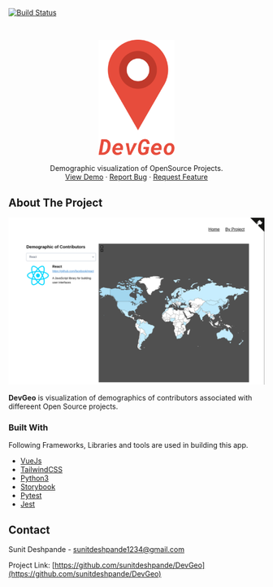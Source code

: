 
[![Build Status](https://travis-ci.com/sunitdeshpande/DevGeo.svg?token=PLn2sPSViHcmqQB5ktFY&branch=master)](https://travis-ci.com/sunitdeshpande/DevGeo)

<!-- PROJECT LOGO -->
<br />
<p align="center">
  <a href="https://github.com/sunitdeshpande/DevGeo">
    <img src="docs/img/logo.png" alt="Logo" width="150"/>
  </a>

  <p align="center">
  Demographic visualization of OpenSource Projects.
    <br />
    <a href="https://sunitdeshpande.github.io/DevGeo/#/">View Demo</a>
    ·
    <a href="https://github.com/sunitdeshpande/DevGeo/issues">Report Bug</a>
    ·
    <a href="https://github.com/sunitdeshpande/DevGeo/issues">Request Feature</a>
  </p>
</p>


<!-- ABOUT THE PROJECT -->
## About The Project

[![DevGeo Screen Shot](docs/img/screen_shot.png)](https://sunitdeshpande.github.io/DevGeo/)

**DevGeo** is visualization of demographics of contributors associated with differeent Open Source projects.

### Built With
Following Frameworks, Libraries and tools are used in building this app.
* [VueJs](https://vuejs.org/)
* [TailwindCSS](https://tailwindcss.com/)
* [Python3](https://www.python.org/)
* [Storybook](https://storybook.js.org/)
* [Pytest](https://docs.pytest.org/en/latest/)
* [Jest](https://docs.pytest.org/en/latest/)

## Contact

Sunit Deshpande - sunitdeshpande1234@gmail.com

Project Link: [https://github.com/sunitdeshpande/DevGeo](https://github.com/sunitdeshpande/DevGeo)

